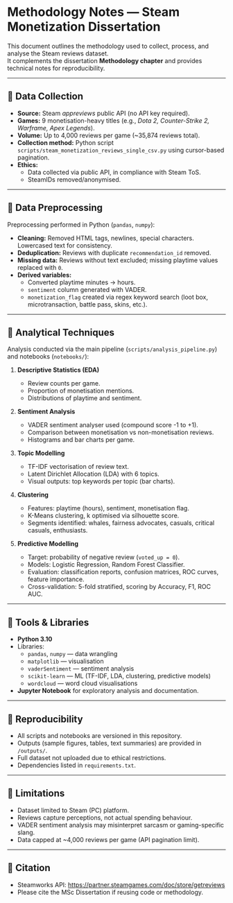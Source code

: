 # Methodology Notes — Steam Monetization Dissertation

This document outlines the methodology used to collect, process, and analyse the Steam reviews dataset.  
It complements the dissertation **Methodology chapter** and provides technical notes for reproducibility.

---

## 🔹 Data Collection
- **Source:** Steam *appreviews* public API (no API key required).  
- **Games:** 9 monetisation-heavy titles (e.g., *Dota 2, Counter-Strike 2, Warframe, Apex Legends*).  
- **Volume:** Up to 4,000 reviews per game (~35,874 reviews total).  
- **Collection method:** Python script `scripts/steam_monetization_reviews_single_csv.py` using cursor-based pagination.  
- **Ethics:**  
  - Data collected via public API, in compliance with Steam ToS.  
  - SteamIDs removed/anonymised.  

---

## 🔹 Data Preprocessing
Preprocessing performed in Python (`pandas`, `numpy`):  
- **Cleaning:** Removed HTML tags, newlines, special characters. Lowercased text for consistency.  
- **Deduplication:** Reviews with duplicate `recommendation_id` removed.  
- **Missing data:** Reviews without text excluded; missing playtime values replaced with `0`.  
- **Derived variables:**  
  - Converted playtime minutes → hours.  
  - `sentiment` column generated with VADER.  
  - `monetization_flag` created via regex keyword search (loot box, microtransaction, battle pass, skins, etc.).  

---

## 🔹 Analytical Techniques
Analysis conducted via the main pipeline (`scripts/analysis_pipeline.py`) and notebooks (`notebooks/`):

1. **Descriptive Statistics (EDA)**  
   - Review counts per game.  
   - Proportion of monetisation mentions.  
   - Distributions of playtime and sentiment.  

2. **Sentiment Analysis**  
   - VADER sentiment analyser used (compound score -1 to +1).  
   - Comparison between monetisation vs non-monetisation reviews.  
   - Histograms and bar charts per game.  

3. **Topic Modelling**  
   - TF-IDF vectorisation of review text.  
   - Latent Dirichlet Allocation (LDA) with 6 topics.  
   - Visual outputs: top keywords per topic (bar charts).  

4. **Clustering**  
   - Features: playtime (hours), sentiment, monetisation flag.  
   - K-Means clustering, k optimised via silhouette score.  
   - Segments identified: whales, fairness advocates, casuals, critical casuals, enthusiasts.  

5. **Predictive Modelling**  
   - Target: probability of negative review (`voted_up = 0`).  
   - Models: Logistic Regression, Random Forest Classifier.  
   - Evaluation: classification reports, confusion matrices, ROC curves, feature importance.  
   - Cross-validation: 5-fold stratified, scoring by Accuracy, F1, ROC AUC.  

---

## 🔹 Tools & Libraries
- **Python 3.10**  
- Libraries:  
  - `pandas`, `numpy` — data wrangling  
  - `matplotlib` — visualisation  
  - `vaderSentiment` — sentiment analysis  
  - `scikit-learn` — ML (TF-IDF, LDA, clustering, predictive models)  
  - `wordcloud` — word cloud visualisations  
- **Jupyter Notebook** for exploratory analysis and documentation.  

---

## 🔹 Reproducibility
- All scripts and notebooks are versioned in this repository.  
- Outputs (sample figures, tables, text summaries) are provided in `/outputs/`.  
- Full dataset not uploaded due to ethical restrictions.
- Dependencies listed in `requirements.txt`.  

---

## 🔹 Limitations
- Dataset limited to Steam (PC) platform.  
- Reviews capture perceptions, not actual spending behaviour.  
- VADER sentiment analysis may misinterpret sarcasm or gaming-specific slang.  
- Data capped at ~4,000 reviews per game (API pagination limit).  

---

## 🔹 Citation
- Steamworks API: https://partner.steamgames.com/doc/store/getreviews  
- Please cite the MSc Dissertation if reusing code or methodology.  

